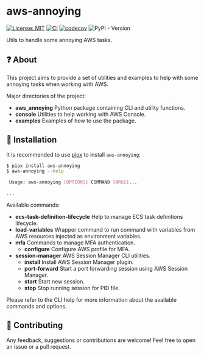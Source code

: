 # aws-annoying

[![License: MIT](https://img.shields.io/badge/License-MIT-yellow.svg)](https://opensource.org/licenses/MIT)
[![CI](https://github.com/lasuillard/aws-annoying/actions/workflows/ci.yaml/badge.svg)](https://github.com/lasuillard/aws-annoying/actions/workflows/ci.yaml)
[![codecov](https://codecov.io/gh/lasuillard/aws-annoying/graph/badge.svg?token=gbcHMVVz2k)](https://codecov.io/gh/lasuillard/aws-annoying)
![PyPI - Version](https://img.shields.io/pypi/v/aws-annoying)

Utils to handle some annoying AWS tasks.

## ❓ About

This project aims to provide a set of utilities and examples to help with some annoying tasks when working with AWS.

Major directories of the project:

- **aws_annoying** Python package containing CLI and utility functions.
- **console** Utilities to help working with AWS Console.
- **examples** Examples of how to use the package.

## 🚀 Installation

It is recommended to use [pipx](https://pipx.pypa.io/stable/) to install `aws-annoying`:

```bash
$ pipx install aws-annoying
$ aws-annoying --help

 Usage: aws-annoying [OPTIONS] COMMAND [ARGS]...

...
```

Available commands:

- **ecs-task-definition-lifecycle** Help to manage ECS task definitions lifecycle.
- **load-variables** Wrapper command to run command with variables from AWS resources injected as environment variables.
- **mfa** Commands to manage MFA authentication.
  - **configure** Configure AWS profile for MFA.
- **session-manager** AWS Session Manager CLI utilities.
  - **install** Install AWS Session Manager plugin.
  - **port-forward** Start a port forwarding session using AWS Session Manager.
  - **start** Start new session.
  - **stop** Stop running session for PID file.

Please refer to the CLI help for more information about the available commands and options.

## 💖 Contributing

Any feedback, suggestions or contributions are welcome! Feel free to open an issue or a pull request.
